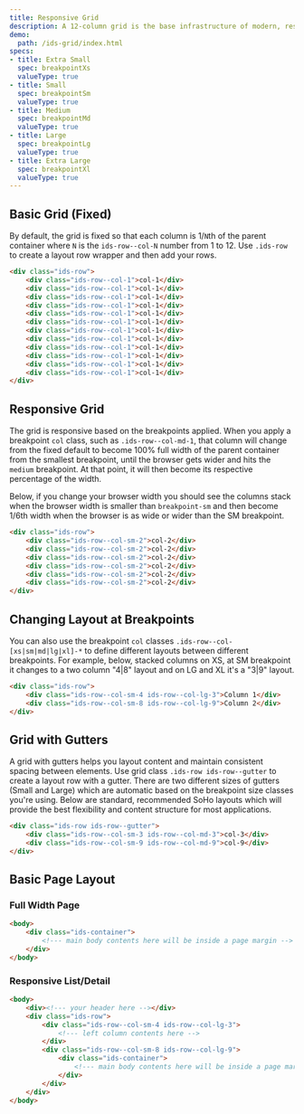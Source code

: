 ```yaml
---
title: Responsive Grid
description: A 12-column grid is the base infrastructure of modern, responsive application. On this page, you'll learn how to use the responsive grid to build page layouts and how to adjust your layouts on different browser-width breakpoints.
demo:
  path: /ids-grid/index.html
specs:
- title: Extra Small
  spec: breakpointXs
  valueType: true
- title: Small
  spec: breakpointSm
  valueType: true
- title: Medium
  spec: breakpointMd
  valueType: true
- title: Large
  spec: breakpointLg
  valueType: true
- title: Extra Large
  spec: breakpointXl
  valueType: true
---
```



## Basic Grid (Fixed)

By default, the grid is fixed so that each column is 1/`N`th of the parent container where `N` is the `ids-row--col-N` number from 1 to 12. Use `.ids-row` to create a layout row wrapper and then add your rows.

```html
<div class="ids-row">
    <div class="ids-row--col-1">col-1</div>
    <div class="ids-row--col-1">col-1</div>
    <div class="ids-row--col-1">col-1</div>
    <div class="ids-row--col-1">col-1</div>
    <div class="ids-row--col-1">col-1</div>
    <div class="ids-row--col-1">col-1</div>
    <div class="ids-row--col-1">col-1</div>
    <div class="ids-row--col-1">col-1</div>
    <div class="ids-row--col-1">col-1</div>
    <div class="ids-row--col-1">col-1</div>
    <div class="ids-row--col-1">col-1</div>
    <div class="ids-row--col-1">col-1</div>
</div>
```

## Responsive Grid

The grid is responsive based on the breakpoints applied. When you apply a breakpoint `col` class, such as `.ids-row--col-md-1`, that column will change from the fixed default to become 100% full width of the parent container from the smallest breakpoint, until the browser gets wider and hits the `medium` breakpoint. At that point, it will then become its respective percentage of the width.

Below, if you change your browser width you should see the columns stack when the browser width is smaller than `breakpoint-sm` and then become 1/6th width when the browser is as wide or wider than the SM breakpoint.

```html
<div class="ids-row">
    <div class="ids-row--col-sm-2">col-2</div>
    <div class="ids-row--col-sm-2">col-2</div>
    <div class="ids-row--col-sm-2">col-2</div>
    <div class="ids-row--col-sm-2">col-2</div>
    <div class="ids-row--col-sm-2">col-2</div>
    <div class="ids-row--col-sm-2">col-2</div>
</div>
```

## Changing Layout at Breakpoints

You can also use the breakpoint `col` classes `.ids-row--col-[xs|sm|md|lg|xl]-*` to define different layouts between different breakpoints. For example, below, stacked columns on XS, at SM breakpoint it changes to a two column "4|8" layout and on LG and XL it's a "3|9" layout.
```html
<div class="ids-row">
    <div class="ids-row--col-sm-4 ids-row--col-lg-3">Column 1</div>
    <div class="ids-row--col-sm-8 ids-row--col-lg-9">Column 2</div>
</div>
```

## Grid with Gutters

A grid with gutters helps you layout content and maintain consistent spacing between elements. Use grid class `.ids-row ids-row--gutter` to create a layout row with a gutter. There are two different sizes of gutters (Small and Large) which are automatic based on the breakpoint size classes you're using. Below are standard, recommended SoHo layouts which will provide the best flexibility and content structure for most applications.

```html
<div class="ids-row ids-row--gutter">
    <div class="ids-row--col-sm-3 ids-row--col-md-3">col-3</div>
    <div class="ids-row--col-sm-9 ids-row--col-md-9">col-9</div>
</div>
```

## Basic Page Layout

### Full Width Page

```html
<body>
    <div class="ids-container">
        <!--- main body contents here will be inside a page margin -->
    </div>
</body>
```

### Responsive List/Detail

```html
<body>
    <div><!--- your header here --></div>
    <div class="ids-row">
        <div class="ids-row--col-sm-4 ids-row--col-lg-3">
            <!--- left column contents here -->
        </div>
        <div class="ids-row--col-sm-8 ids-row--col-lg-9">
            <div class="ids-container">
                <!--- main body contents here will be inside a page margin -->
            </div>
        </div>
    </div>
</body>
```
